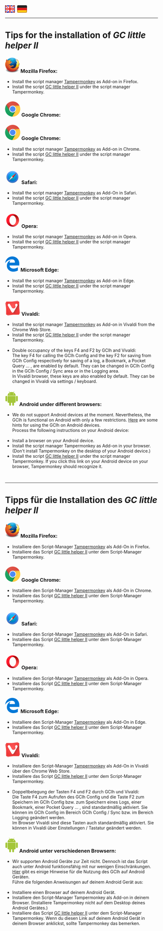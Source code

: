 <a href="#en" title=""><img src="../images/flag_en.png"></a> &nbsp;<a href="#de" title=""><img src="../images/flag_de.png"></a>

---
# Tips for the installation of *GC little helper II* <a id="en"></a>

### <a id="firefox_en"></a><img src="/images/mozilla_firefox_logo_small.png" title="Mozilla Firefox" alt="Mozilla Firefox"> Mozilla Firefox:<br>
* Install the script manager [Tampermonkey](https://addons.mozilla.org/en-US/firefox/addon/tampermonkey/) as Add-on in Firefox.<br> 
* Install the script [GC little helper II](https://github.com/2Abendsegler/GClh/raw/master/gc_little_helper_II.user.js) under the script manager Tampermonkey.<br>

### <a id="chrome_de"></a><img src="/images/google_chrome_logo_small.png" title="Google Chrom" alt="Google Chrom"> Google Chrome:
### <a id="chrome_de"></a><img src="/images/google_chrome_logo_small.png" title="Google Chrom" alt="Google Chrom"> Google Chrome:
* Install the script manager [Tampermonkey](https://chrome.google.com/webstore/detail/tampermonkey/dhdgffkkebhmkfjojejmpbldmpobfkfo) as Add-on in Chrome.<br>
* Install the script [GC little helper II](https://github.com/2Abendsegler/GClh/raw/master/gc_little_helper_II.user.js) under the script manager Tampermonkey.<br>

### <a id="safari_de"></a><img src="/images/safari_logo_small.png" title="Safari" alt="Safari"> Safari:
* Install the script manager [Tampermonkey](https://safari.tampermonkey.net/tampermonkey.safariextz) as Add-On in Safari.<br>
* Install the script [GC little helper II](https://github.com/2Abendsegler/GClh/raw/master/gc_little_helper_II.user.js) under the script manager Tampermonkey.<br>

### <a id="opera_de"></a><img src="/images/opera_logo_small.png" title="Opera" alt="Opera"> Opera:
* Install the script manager [Tampermonkey](https://addons.opera.com/en/extensions/details/tampermonkey-beta) as Add-on in Opera.<br>
* Install the script [GC little helper II](https://github.com/2Abendsegler/GClh/raw/master/gc_little_helper_II.user.js) under the script manager Tampermonkey.<br>

### <a id="edge_de"></a><img src="/images/microsoft_edge_logo_small.png" title="Microsoft Edge" alt="Microsoft Edge"> Microsoft Edge:
* Install the script manager [Tampermonkey](https://www.microsoft.com/en-us/store/p/tampermonkey/9nblggh5162s) as Add-on in Edge.<br>
* Install the script [GC little helper II](https://github.com/2Abendsegler/GClh/raw/master/gc_little_helper_II.user.js) under the script manager Tampermonkey.<br>

### <a id="vivaldi_de"></a><img src="/images/vivaldi_logo_small.png" title="Vivaldi" alt="Vivaldi"> Vivaldi:
* Install the script manager [Tampermonkey](https://chrome.google.com/webstore/detail/tampermonkey/dhdgffkkebhmkfjojejmpbldmpobfkfo) as Add-on in Vivaldi from the Chrome Web Store.<br>
* Install the script [GC little helper II](https://github.com/2Abendsegler/GClh/raw/master/gc_little_helper_II.user.js) under the script manager Tampermonkey.<br><br>
* Double occupancy of the keys F4 and F2 by GClh and Vivaldi:<br>
The key F4 for calling the GClh Config and the key F2 for saving from GClh Config respectively for saving of a log, a Bookmark, a Pocket Query ... , are enabled by default. They can be changed in GClh Config in the GClh Config / Sync area or in the Logging area.<br>
In Vivaldi browser, these keys are also enabled by default. They can be changed in Vivaldi via settings / keyboard.<br>

### <a id="android_en"><a id="android_firefox_en"></a><img src="/images/android_logo_small.png" title="Android" alt="Android"> Android under different browsers:
* We do not support Android devices at the moment. Nevertheless, the GClh is functional on Android with only a few restrictions. <a href="https://github.com/2Abendsegler/GClh/blob/master/docu/faq.md#4-en" title="Link to 'FAQ 4. Hints for using on Android devices.'">Here</a> are some hints for using the GClh on Android devices.<br>
Process the following instructions on your Android device:<br><br>
* Install a browser on your Android device.<br>
* Install the script manager Tampermonkey as Add-on in your browser. (Don't install Tampermonkey on the desktop of your Android device.)<br>
* Install the script [GC little helper II](https://github.com/2Abendsegler/GClh/raw/master/gc_little_helper_II.user.js) under the script manager Tampermonkey. If you click this link on your Android device on your browser, Tampermonkey should recognize it.<br>
<br>

---
# Tipps für die Installation des *GC little helper II* <a id="de"></a>

### <a id="firefox_de"></a><img src="/images/mozilla_firefox_logo_small.png" title="Mozilla Firefox" alt="Mozilla Firefox"> Mozilla Firefox:
* Installiere den Script-Manager [Tampermonkey](https://addons.mozilla.org/de/firefox/addon/tampermonkey/) als Add-On in Firefox.<br>
* Installiere das Script [GC little helper II](https://github.com/2Abendsegler/GClh/raw/master/gc_little_helper_II.user.js) unter dem Script-Manager Tampermonkey.<br>

### <a id="chrome_de"></a><img src="/images/google_chrome_logo_small.png" title="Google Chrom" alt="Google Chrom"> Google Chrome:
* Installiere den Script-Manager [Tampermonkey](https://chrome.google.com/webstore/detail/tampermonkey/dhdgffkkebhmkfjojejmpbldmpobfkfo) als Add-On in Chrome.<br>
* Installiere das Script [GC little helper II](https://github.com/2Abendsegler/GClh/raw/master/gc_little_helper_II.user.js) unter dem Script-Manager Tampermonkey.<br>

### <a id="safari_de"></a><img src="/images/safari_logo_small.png" title="Safari" alt="Safari"> Safari:
* Installiere den Script-Manager [Tampermonkey](https://safari.tampermonkey.net/tampermonkey.safariextz) als Add-On in Safari.<br>
* Installiere das Script [GC little helper II](https://github.com/2Abendsegler/GClh/raw/master/gc_little_helper_II.user.js) unter dem Script-Manager Tampermonkey.<br>

### <a id="opera_de"></a><img src="/images/opera_logo_small.png" title="Opera" alt="Opera"> Opera:
* Installiere den Script-Manager [Tampermonkey](https://addons.opera.com/de/extensions/details/tampermonkey-beta) als Add-On in Opera.<br>
* Installiere das Script [GC little helper II](https://github.com/2Abendsegler/GClh/raw/master/gc_little_helper_II.user.js) unter dem Script-Manager Tampermonkey.<br>

### <a id="edge_de"></a><img src="/images/microsoft_edge_logo_small.png" title="Microsoft Edge" alt="Microsoft Edge"> Microsoft Edge:
* Installiere den Script-Manager [Tampermonkey](https://www.microsoft.com/en-us/store/p/tampermonkey/9nblggh5162s) als Add-On in Edge.<br>
* Installiere das Script [GC little helper II](https://github.com/2Abendsegler/GClh/raw/master/gc_little_helper_II.user.js) unter dem Script-Manager Tampermonkey.<br>

### <a id="vivaldi_de"></a><img src="/images/vivaldi_logo_small.png" title="Vivaldi" alt="Vivaldi"> Vivaldi:
* Installiere den Script-Manager [Tampermonkey](https://chrome.google.com/webstore/detail/tampermonkey/dhdgffkkebhmkfjojejmpbldmpobfkfo) als Add-On in Vivaldi über den Chrome Web Store.<br>
* Installiere das Script [GC little helper II](https://github.com/2Abendsegler/GClh/raw/master/gc_little_helper_II.user.js) unter dem Script-Manager Tampermonkey.<br><br>
* Doppeltbelegung der Tasten F4 und F2 durch GClh und Vivaldi:<br>
Die Taste F4 zum Aufrufen des GClh Config und die Taste F2 zum Speichern im GClh Config bzw. zum Speichern eines Logs, einer Bookmark, einer Pocket Query ... , sind standardmäßig aktiviert. Sie können im GClh Config im Bereich GClh Config / Sync bzw. im Bereich Logging geändert werden. <br>
Im Browser Vivaldi sind diese Tasten auch standardmäßig aktiviert. Sie können in Vivaldi über Einstellungen / Tastatur geändert werden.<br>

### <a id="android_de"><a id="android_firefox_de"></a><img src="/images/android_logo_small.png" title="Android" alt="Android"> Android unter verschiedenen Browsern:
* Wir supporten Android Geräte zur Zeit nicht. Dennoch ist das Script auch unter Android funktionsfähig mit nur wenigen Einschränkungen. <a href="https://github.com/2Abendsegler/GClh/blob/master/docu/faq.md#4-en" title="Link to 'FAQ 4. Hints for using on Android devices.'">Hier</a> gibt es einige Hinweise für die Nutzung des GClh auf Android Geräten.<br>
Führe die folgenden Anweisungen auf deinem Android Gerät aus:<br><br>
* Installiere einen Browser auf deinem Android Gerät.<br>
* Installiere den Script-Manager Tampermonkey als Add-on in deinem Browser. (Installiere Tampermonkey nicht auf dem Desktop deines Android Gerätes.)<br>
* Installiere das Script [GC little helper II](https://github.com/2Abendsegler/GClh/raw/master/gc_little_helper_II.user.js) unter dem Script-Manager Tampermonkey. Wenn du diesen Link auf deinem Android Gerät in deinem Browser anklickst, sollte Tampermonkey das bemerken.<br>
<br>
